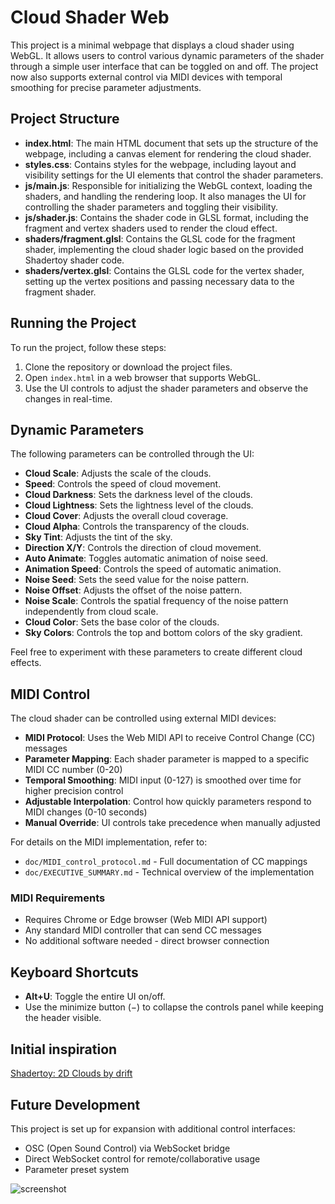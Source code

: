 # Cloud Shader Web

This project is a minimal webpage that displays a cloud shader using WebGL. It allows users to control various dynamic parameters of the shader through a simple user interface that can be toggled on and off. The project now also supports external control via MIDI devices with temporal smoothing for precise parameter adjustments.

## Project Structure

- **index.html**: The main HTML document that sets up the structure of the webpage, including a canvas element for rendering the cloud shader.
- **styles.css**: Contains styles for the webpage, including layout and visibility settings for the UI elements that control the shader parameters.
- **js/main.js**: Responsible for initializing the WebGL context, loading the shaders, and handling the rendering loop. It also manages the UI for controlling the shader parameters and toggling their visibility.
- **js/shader.js**: Contains the shader code in GLSL format, including the fragment and vertex shaders used to render the cloud effect.
- **shaders/fragment.glsl**: Contains the GLSL code for the fragment shader, implementing the cloud shader logic based on the provided Shadertoy shader code.
- **shaders/vertex.glsl**: Contains the GLSL code for the vertex shader, setting up the vertex positions and passing necessary data to the fragment shader.

## Running the Project

To run the project, follow these steps:

1. Clone the repository or download the project files.
2. Open `index.html` in a web browser that supports WebGL.
3. Use the UI controls to adjust the shader parameters and observe the changes in real-time.

## Dynamic Parameters

The following parameters can be controlled through the UI:

- **Cloud Scale**: Adjusts the scale of the clouds.
- **Speed**: Controls the speed of cloud movement.
- **Cloud Darkness**: Sets the darkness level of the clouds.
- **Cloud Lightness**: Sets the lightness level of the clouds.
- **Cloud Cover**: Adjusts the overall cloud coverage.
- **Cloud Alpha**: Controls the transparency of the clouds.
- **Sky Tint**: Adjusts the tint of the sky.
- **Direction X/Y**: Controls the direction of cloud movement.
- **Auto Animate**: Toggles automatic animation of noise seed.
- **Animation Speed**: Controls the speed of automatic animation.
- **Noise Seed**: Sets the seed value for the noise pattern.
- **Noise Offset**: Adjusts the offset of the noise pattern.
- **Noise Scale**: Controls the spatial frequency of the noise pattern independently from cloud scale.
- **Cloud Color**: Sets the base color of the clouds.
- **Sky Colors**: Controls the top and bottom colors of the sky gradient.

Feel free to experiment with these parameters to create different cloud effects.

## MIDI Control

The cloud shader can be controlled using external MIDI devices:

- **MIDI Protocol**: Uses the Web MIDI API to receive Control Change (CC) messages
- **Parameter Mapping**: Each shader parameter is mapped to a specific MIDI CC number (0-20)
- **Temporal Smoothing**: MIDI input (0-127) is smoothed over time for higher precision control
- **Adjustable Interpolation**: Control how quickly parameters respond to MIDI changes (0-10 seconds)
- **Manual Override**: UI controls take precedence when manually adjusted

For details on the MIDI implementation, refer to:
- `doc/MIDI_control_protocol.md` - Full documentation of CC mappings
- `doc/EXECUTIVE_SUMMARY.md` - Technical overview of the implementation

### MIDI Requirements

- Requires Chrome or Edge browser (Web MIDI API support)
- Any standard MIDI controller that can send CC messages
- No additional software needed - direct browser connection

## Keyboard Shortcuts

- **Alt+U**: Toggle the entire UI on/off.
- Use the minimize button (−) to collapse the controls panel while keeping the header visible.

## Initial inspiration

[Shadertoy: 2D Clouds by drift](https://www.shadertoy.com/view/4tdSWr)

## Future Development

This project is set up for expansion with additional control interfaces:
- OSC (Open Sound Control) via WebSocket bridge
- Direct WebSocket control for remote/collaborative usage
- Parameter preset system

![screenshot](cloud-shader-screenshot.png)